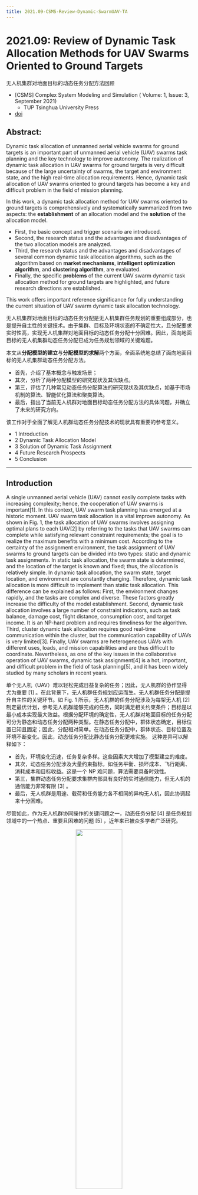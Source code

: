 ```yaml
---
title: 2021.09-CSMS-Review-Dynamic-SwarmUAV-TA
---
```


# 2021.09: Review of Dynamic Task Allocation Methods for UAV Swarms Oriented to Ground Targets

无人机集群对地面目标的动态任务分配方法回顾

-   [CSMS] Complex System Modeling and Simulation ( Volume: 1, Issue: 3, September 2021)
    -   TUP Tsinghua University Press
-   [doi](https://doi.org/10.23919/CSMS.2021.0022)

## Abstract:

Dynamic task allocation of unmanned aerial vehicle swarms for ground targets is an important part of unmanned aerial vehicle (UAV) swarms task planning and the key technology to improve autonomy. The realization of dynamic task allocation in UAV swarms for ground targets is very difficult because of the large uncertainty of swarms, the target and environment state, and the high real-time allocation requirements. Hence, dynamic task allocation of UAV swarms oriented to ground targets has become a key and difficult problem in the field of mission planning.

In this work, a dynamic task allocation method for UAV swarms oriented to ground targets is comprehensively and systematically summarized from two aspects: the **establishment** of an allocation model and the **solution** of the allocation model.

-   First, the basic concept and trigger scenario are introduced.
-   Second, the research status and the advantages and disadvantages of the two allocation models are analyzed.
-   Third, the research status and the advantages and disadvantages of several common dynamic task allocation algorithms, such as the algorithm based on **market mechanisms**, **intelligent optimization algorithm**, and **clustering algorithm**, are evaluated.
-   Finally, the specific **problems** of the current UAV swarm dynamic task allocation method for ground targets are highlighted, and future research directions are established.

This work offers important reference significance for fully understanding the current situation of UAV swarm dynamic task allocation technology.

无人机集群对地面目标的动态任务分配是无人机集群任务规划的重要组成部分，也是提升自主性的关键技术。由于集群、目标及环境状态的不确定性大，且分配要求实时性高，实现无人机集群对地面目标的动态任务分配十分困难。因此，面向地面目标的无人机集群动态任务分配已成为任务规划领域的关键难题。

本文从**分配模型的建立**与**分配模型的求解**两个方面，全面系统地总结了面向地面目标的无人机集群动态任务分配方法。

-   首先，介绍了基本概念与触发场景；
-   其次，分析了两种分配模型的研究现状及其优缺点。
-   第三，评估了几种常见动态任务分配算法的研究现状及其优缺点，如基于市场机制的算法、智能优化算法和聚类算法。
-   最后，指出了当前无人机群对地面目标动态任务分配方法的具体问题，并确立了未来的研究方向。

该工作对于全面了解无人机群动态任务分配技术的现状具有重要的参考意义。

-   1 Introduction
-   2 Dynamic Task Allocation Model
-   3 Solution of Dynamic Task Assignment
-   4 Future Research Prospects
-   5 Conclusion

---

## Introduction

A single unmanned aerial vehicle (UAV) cannot easily complete tasks with increasing complexity; hence, the cooperation of UAV swarms is important[1]. In this context, UAV swarm task planning has emerged at a historic moment. UAV swarm task allocation is a vital improve autonomy. As shown in Fig. 1, the task allocation of UAV swarms involves assigning optimal plans to each UAV[2] by referring to the tasks that UAV swarms can complete while satisfying relevant constraint requirements; the goal is to realize the maximum benefits with a minimum cost. According to the certainty of the assignment environment, the task assignment of UAV swarms to ground targets can be divided into two types: static and dynamic task assignments. In static task allocation, the swarm state is determined, and the location of the target is known and fixed; thus, the allocation is relatively simple. In dynamic task allocation, the swarm state, target location, and environment are constantly changing. Therefore, dynamic task allocation is more difficult to implement than static task allocation. This difference can be explained as follows: First, the environment changes rapidly, and the tasks are complex and diverse. These factors greatly increase the difficulty of the model establishment. Second, dynamic task allocation involves a large number of constraint indicators, such as task balance, damage cost, flight distance, consumption cost, and target income. It is an NP-hard problem and requires timeliness for the algorithm. Third, cluster dynamic task allocation requires good real-time communication within the cluster, but the communication capability of UAVs is very limited[3]. Finally, UAV swarms are heterogeneous UAVs with different uses, loads, and mission capabilities and are thus difficult to coordinate. Nevertheless, as one of the key issues in the collaborative operation of UAV swarms, dynamic task assignment[4] is a hot, important, and difficult problem in the field of task planning[5], and it has been widely studied by many scholars in recent years.

单个无人机（UAV）难以轻松完成日益复杂的任务；因此，无人机群的协作显得尤为重要 [1] 。在此背景下，无人机群任务规划应运而生。无人机群任务分配是提升自主性的关键环节。如 Fig. 1 所示，无人机群的任务分配涉及为每架无人机 [2] 制定最优计划，参考无人机群能够完成的任务，同时满足相关约束条件；目标是以最小成本实现最大效益。根据分配环境的确定性，无人机群对地面目标的任务分配可分为静态和动态任务分配两种类型。在静态任务分配中，群体状态确定，目标位置已知且固定；因此，分配相对简单。在动态任务分配中，群体状态、目标位置及环境不断变化。因此，动态任务分配比静态任务分配更难实施。 这种差异可以解释如下：

-   首先，环境变化迅速，任务复杂多样。这些因素大大增加了模型建立的难度。
-   其次，动态任务分配涉及大量约束指标，如任务平衡、损坏成本、飞行距离、消耗成本和目标收益。这是一个 NP 难问题，算法需要具备时效性。
-   第三，集群动态任务分配要求集群内部具有良好的实时通信能力，但无人机的通信能力非常有限 [3] 。
-   最后，无人机群是用途、载荷和任务能力各不相同的异构无人机，因此协调起来十分困难。

尽管如此，作为无人机群协同操作的关键问题之一，动态任务分配 [4] 是任务规划领域中的一个热点、重要且困难的问题 [5] ，近年来已被众多学者广泛研究。

<p align="center"> <img src="https://hhw-knowledge-base-bucket.oss-cn-wuhan-lr.aliyuncs.com/Researches/MRTA/2021.09-Review-Dynamic-Swarm-TA/Fig1-UAV-Swarm-TA.png" width=50%/> </p>

The main purpose of the dynamic allocation of UAV swarms for ground targets is to reasonably allocate effective task sequences to UAVs according to the current situation of the ground battlefield under various constraints, such as task type, time sequence, and UAV combat capability and payload, so as to achieve the optimal or suboptimal overall combat effectiveness. Therefore, the dynamic task allocation problem of UAV swarms oriented to ground targets is a combinatorial optimization NP problem under multiple constraints[6]. The key to solving the problem is to establish and solve the dynamic task allocation model.

无人机群对地面目标的动态分配主要目的是根据地面战场当前情况，在任务类型、时间顺序、无人机作战能力和有效载荷等多种约束条件下，合理地为无人机分配有效任务序列，以实现整体作战效果的最优或次优。因此，面向地面目标的无人机群动态任务分配问题是一个**多约束条件下的组合优化 NP 问题** [6] 。解决该问题的关键在于建立并求解动态任务分配模型。

## 2 Dynamic Task Allocation Model

-   2.1 Problem Description
-   2.2 Dynamic Task Allocation Trigger Scenario
-   2.3 Establishment of the Dynamic Task Allocation Model

### 2.1 Problem Description

The dynamic task allocation problem is a combinatorial optimization problem that needs to be solved quickly. It not only requires a satisfactory allocation scheme but also ensures rapid allocation and good stability so as to realize rapid emergency response. The dynamic task allocation problem is illustrated in Fig. 2, in which the left portion is the task execution sequence in the initial stage while the right portion is the task execution sequence after dynamic task allocation.

动态任务分配问题是一个需要快速解决的组合优化问题。它不仅要求一个令人满意的配置方案，而且要保证快速分配和良好的稳定性，从而实现快速的应急响应。动态任务分配问题如 所示 Fig. 2 ，其中左侧是初始阶段的任务执行序列，右侧是动态任务分配后的任务执行序列。

<p align="center"> <img src="https://hhw-knowledge-base-bucket.oss-cn-wuhan-lr.aliyuncs.com/Researches/MRTA/2021.09-Review-Dynamic-Swarm-TA/Fig2-Dynamic-TA.png" width=50%/> </p>

### 2.2 Dynamic Task Allocation Trigger Scenario

After the UAV swarm is preallocated, each UAV is assigned to a task that needs to be performed. $\{T_{n}, V\}$ represents the task environment at a certain moment in the task execution process, with $T_{n}$ representing the task set that is not assigned and $V = \{(V_{1}, T_{1}), (V_{2}, T_{2}), \cdots, (V_{m}, T_{m})\}$ indicating that m UAVs are performing the assigned tasks. In the latter, $T_{i}$ denotes the tasks assigned to $V_{i}(1 \leqslant i \leqslant m)$ that have not been completed.

The dynamic task allocation of the UAV swarm is driven by unexpected situations that cause the ongoing program to be unable to continue. Emergencies are the triggering conditions for dynamic task allocation. Given the uncertainty of the mission environment, UAV swarms encounter many emergencies during mission execution. These emergencies can be summarized as follows.

<p align="center"> <img src="https://hhw-knowledge-base-bucket.oss-cn-wuhan-lr.aliyuncs.com/Researches/MRTA/2021.09-Review-Dynamic-Swarm-TA/Fig3-Discovery-New-Tasks.png" width=50%/> </p>

<p align="center"> <img src="https://hhw-knowledge-base-bucket.oss-cn-wuhan-lr.aliyuncs.com/Researches/MRTA/2021.09-Review-Dynamic-Swarm-TA/Fig4-UAV-Failure.png" width=50%/> </p>

<p align="center"> <img src="https://hhw-knowledge-base-bucket.oss-cn-wuhan-lr.aliyuncs.com/Researches/MRTA/2021.09-Review-Dynamic-Swarm-TA/Fig5-Task-Update.png" width=50%/> </p>

-   Discover New Tasks
-   UAV Failure
-   Task Update

### 2.3 Establishment of the Dynamic Task Allocation Model

The common models of UAV swarm task allocation include the multiple traveling salesman problem[7], vehicle routing problem[8], mixed integer linear programming[9], generalized assignment problem[10], dynamic network flow optimization[11], and collaborative task allocation model[12]. As these classical task allocation models need to obtain all task-related information in the initial stage of task allocation, they cannot easily meet the needs of real- time dynamic task allocation in the current uncertain task environment. Therefore, scholars have comprehensively studied dynamic task allocation models and achieved certain results. From the scope of dynamic adjustment, the dynamic task allocation model of UAV swarms oriented to ground targets can be divided into global dynamic allocation models and local dynamic allocation models.

无人机集群任务分配的常见模型包括多旅行商问题 [7] 、车辆路径问题 [8] 、混合整数线性规划 [9] 、广义分配问题 [10] 、动态网络流优化 [11] 以及协同任务分配模型 [12] 。由于这些经典任务分配模型需要在任务分配的初始阶段获取所有任务相关信息，它们难以适应当前不确定任务环境下的实时动态任务分配需求。因此，学者们对动态任务分配模型进行了全面研究，并取得了一定成果。从**动态调整的范围**来看，面向地面目标的无人机集群动态任务分配模型可分为**全局动态分配模型**和**局部动态分配模型**。

#### 2.3.1 Global Dynamic Allocation Models

Global dynamic allocation is similar to the overall hierarchical task allocation before collaborative task execution. The main purpose of this method is to make the task allocation scheme tend to be **globally optimal**. However, the redistribution of unfinished tasks inevitably leads to a large amount of calculation and a long allocation time, especially when the scale of the problem to be solved is too large, the solution time may be too long, and promptness is difficult to guarantee.

-   Shima et al.[13] proposed the **cooperative multiple task assignment problem** (CMTAP) for UAVs.
-   In Ref. [14], the CMTAP was improved, and an **extended** cooperative multitask assignment model was established after considering the difference between UAV mission capabilities and dynamic task time constraints; however, the constraints of the model, such as the volume of ammunition constraints, were not fully considered.
-   In Ref. [15], a dynamic weapon target assignment (WTA) model was proposed with consideration of the multistage cooperative attack problem of two sides in the time dimension on the premise that a weapon's target values for both sides have been obtained; in addition, the dynamic cooperative attack process was simplified into a two-stage static WTA process, which effectively described the complex cooperative attack problem.
-   In Ref. [16], dynamic task allocation was transformed into multistage static task allocation, and a dynamic reconnaissance resource allocation model for multiple UAVs was constructed. The model can improve the overall efficiency of multi-UAV dynamic reconnaissance tasks and meet the needs of dynamic reconnaissance task allocation in large-scale UAV swarm operations.
-   In Ref. [17], a prior information transfer model of multiple UAVs was constructed on the basis of **agent modeling language**; the model shows the visual modeling method, reduces the decision-making time and communication load of systems, and improves the real-time attack efficiency of the formation.
-   In Ref. [18], a maximum coverage control algorithm for the stochastic orientation problem with a time window was proposed. On the basis of the traveling salesman model, the sudden time sensitive target situation and task execution time were considered to realize time sensitive task allocation.

全局动态分配类似于协作任务执行前的整体层次任务分配。该方法的主要目的是使任务分配方案趋向于全局最优。然而，未完成任务的重分配不可避免地导致大量计算和较长的分配时间，特别是在待解决问题规模过大时，求解时间可能过长，及时性难以保证。

-   Shima 等人 [13] 提出了针对无人机的**协作多任务分配问题**（CMTAP）。
-   在文献 [14] 中，对 CMTAP 进行了改进，并在考虑了无人机任务能力差异和动态任务时间约束后，建立了一个**扩展的协作多任务分配模型(eCMTAP)**；然而，该模型的约束条件，如弹药量约束，并未得到充分考虑。
-   在文献 [15] ，提出了一种考虑时间维度上双方多阶段协同攻击问题的动态武器目标分配（WTA）模型，前提是已获取武器对双方的目标价值；此外，将动态协同攻击过程简化为两阶段静态 WTA 过程，有效描述了复杂的协同攻击问题。
-   在文献 [16] 中，**将动态任务分配转化为多阶段静态任务分配**，并构建了多无人机动态侦察资源分配模型。该模型能提升多无人机动态侦察任务的整体效率，满足大规模无人机群作战中动态侦察任务分配的需求。
-   在文献 [17] 中，基于**代理建模语言**构建了多无人机先验信息传递模型；该模型展示了可视化建模方法，减少了系统的决策时间和通信负载，提高了编队的实时攻击效率。
-   在文献 [18] ，提出了一种**针对具有时间窗口的随机定向问题的最大覆盖控制算法**。在旅行商模型的基础上，考虑了突发时间敏感目标情况和任务执行时间，以实现时间敏感任务分配。

#### 2.3.2 Local Dynamic Allocation Model

To reduce the complexity of a problem to be solved, the method of local dynamic allocation focuses on the characteristics of the task at hand and the UAV, groups the task and UAV accordingly, and then solves the task allocation problem within the task regroup. It then takes the result of the minimum cost increase after the group scheme combination as the group task redistribution scheme. The purpose of this method is to derive a feasible case quickly, but the case obtained may not be optimal. Given the task resource constraints of UAV swarms, cases are grouped according to the principle of “the shortest distance and optimal time”.

-   In Ref. [19], the dynamic task allocation of multiple UAVs with unexpected new tasks was studied, and the state information description model of UAVs executing tasks was constructed.
    -   This model groups tasks and UAVs accordingly and reduces the scale of task allocation, time, and communication complexity.
-   In Ref. [20], a multibase and multi-UCAV task allocation model was constructed with consideration of task revenue, task load, and task execution time. When new tasks and platform losses occur, the local adjustment of dynamic tasks can improve the efficiency of task allocation and enhance platform stability.
-   In Ref. [21], which aimed at the cooperative dynamic task allocation problem of multiple UAVs, the optimization indexes of minimizing target strike time and alliance size were taken as the optimization indexes, and the constraints of satisfying simultaneous strike and resource requirements were taken as the constraints. The alliance building model was established, but the influence of communication constraints, such as communication distance and communication time delay, was ignored. Moreover, the coalition formation method requires further improvement.
-   Sampedro et al.[22] proposed a universal global and single-agent dynamic allocation architecture, which supports realtime online task adjustment with global planning and local adjustment strategies.
-   In Ref. [23], a task allocation model for multiple UAVs based on an interval information environment was constructed according to uncertain information, such as the revenue damage cost index, target value, and range cost index.
-   In Ref. [24], a multibase UAV grouping task allocation model was established to solve the problem of dynamic task allocation under different burst conditions; the study pointed out that the UAV grouping task allocation based on a clustering criterion can also be considered in dynamic task allocation.
-   In Ref. [25], the constraints such as communication distance and time delay were fully considered, and a local task allocation model for cases in which heterogeneous clusters found new targets was established; the results showed improved system efficiency.

为降低待解决问题的复杂性，局部动态分配方法着眼于当前任务与无人机的特性，据此对任务与无人机进行分组，进而在任务重组内解决任务分配问题。随后，该方法将组合方案后成本增加最小的结果作为组任务再分配方案。此方法旨在快速得出可行方案，但所得方案未必最优。鉴于无人机群的任务资源限制，方案依据“最短距离与最优时间”原则进行分组。

-   文献 [19] 研究了多无人机在遭遇意外新任务时的动态任务分配，构建了**无人机执行任务的状态信息描述模型**。该模型相应地**对任务与无人机进行分组**，减少了任务分配的规模、时间及通信复杂度。
-   文献 [20] 则构建了一个考虑任务收益、任务负载及任务执行时间的**多基地多无人作战飞机任务分配模型**。 当新任务和平台损失发生时，动态任务的局部调整能够提高任务分配效率并增强平台稳定性。
-   在文献 [21] 中，针对多无人机协同动态任务分配问题，以**最小化目标打击时间和联盟规模**为优化指标，并以满足同时打击和资源需求为约束条件，建立了联盟构建模型，但忽略了通信距离和通信时延等通信约束的影响。此外，联盟形成方法还需进一步改进。
-   Sampedro 等人 [22] 提出了一种**通用的全局和单智能体动态分配架构**，该架构支持通过**全局规划**和**局部调整策略**进行**实时在线任务调整**。
-   在文献 [23] 中，根据收益损害成本指数、目标价值和范围成本指数等不确定信息，构建了**基于区间信息环境的多无人机任务分配模型**。
-   在文献 [24] ，建立了多基地无人机编组任务分配模型，以解决不同突发情况下的动态任务分配问题；研究指出，基于聚类准则的无人机编组任务分配也可考虑用于动态任务分配中。
-   在文献 [25] 中，充分考虑了通信距离和时间延迟等约束条件，建立了异构集群发现新目标时的局部任务分配模型；结果表明系统效率有所提升。

## 3 Solution of Dynamic Task Assignment

The real-time, high dynamic, and NP-hard characteristics of the dynamic task allocation problem bring great challenges to the solution. Therefore, an efficient method should be identified to solve the task allocation problem. In evaluating the advantages and disadvantages of the dynamic task allocation method, the main considerations are solving speed and feasibility. At present, many techniques can be used to solve the problem of UAV swarm dynamic task allocation for ground targets, and the most common ones include the intelligent optimization algorithm, market mechanism-based algorithm, and clustering algorithm[26].

动态任务分配问题的实时性、高动态性和 NP 难特性给解决方案带来了巨大挑战。因此，需要找到一种高效的方法来解决任务分配问题。在评估动态任务分配方法的优缺点时，主要考虑的是求解速度和可行性。目前，许多技术可用于解决无人机群对地面目标的动态任务分配问题，最常见的方法包括智能优化算法、基于市场机制的算法和聚类算法 [26] 。

### 3.1 Algorithm Based on Market Mechanisms

The algorithm based on market mechanisms is one of the most popular methods to solve the problem of dynamic task allocation. In this method, each UAV can be responsible for multiple tasks at the same time, and each UAV in the swarm does not need to know its capabilities in advance and can thus achieve rapid task allocation in a dynamic uncertain environment. However, the UAV swarm adopts an explicit communication mode, which is highly dependent on communication status. When the scale of the UAV swarm is large, system communication obviously affects the efficiency of task allocation. As the distribution result is related to the internal mechanism of the algorithm, the quality of the solution is difficult to guarantee and evaluate. The common methods based on market mechanisms mainly include the auction algorithm[27], [28] and contract net protocol (CNP)[29].

基于市场机制的算法是解决动态任务分配问题最流行的方法之一。在这种方法中，每架无人机可以同时负责多个任务，且群中的每架无人机无需预先了解其能力，从而能在动态不确定环境中实现快速任务分配。然而，无人机群采用显式通信模式，高度依赖通信状态。当无人机群规模较大时，系统通信明显影响任务分配效率。由于分配结果与算法的内部机制相关，解决方案的质量难以保证和评估。基于市场机制的常见方法主要包括拍卖算法 [27], [28] 和合同网协议(CNP) [29] 。

#### 3.1.1 Auction Algorithm

The auction algorithm is an important algorithm for solving the task allocation problem in a dynamic environment[27]. An auction consists of a UAV, mission, revenue function, and cost. The main idea of the algorithm is to imitate the specific auction process and assign a task to a UAV by bidding. The UAV with the highest bidding gets the task. The auction algorithm has the advantages of clear rules and easy operation. As UAV bidding must be delivered to the auctioneer in some way, information delay may occur, and the task allocation results may not be optimal if the operations are not in the same network. Aiming at the shortcomings of the auction algorithm, scholars have made considerable improvements, which have been successfully applied to the task allocation problem of UAVs, robots, and other agents[30]–​[33]. In Ref. [34], which aimed at the real-time allocation of dynamic tasks, a new algorithm for calculating the competitive values of UAVs was proposed; the proposed algorithm can reduce the messages transmitted between UAVs. An agent-based allocation mechanism rooted in the auction process (including a design for three types of agents and the cooperation mechanism among different agents) and a new agent-based real-time task allocation algorithm were proposed to solve the real-time allocation of dynamic tasks. In Ref. [35], the distributed cooperative auction algorithm based on multiple agents was used to study the task reallocation problem, and task reallocation for cases involving new targets was simulated; the results were found to be satisfactory. The reallocation was only performed within a formation. However, no research has explored the reallocation between formations and the reallocation of a single UAV. In addition, the evaluation of tasks and action plans in single-machine task allocation and task allocation with consideration of uncertain factors require further study. Reference [36] improved the distributed auction mechanism and designed the decentralized layered auction algorithm. Each UCAV participating in an attack was called the main layer, and each UCAV carrying a missile was called the sublayer. Before bidding, each UCAV generated the overall bidding sequence. The UCAVs then proceeded to bid. Each missile corresponding to a UCAV was regarded as a separate agent, and a bidding queue was established. Each agent auctioned in turn and constructed all possible target attack schemes. Each agent selected its own “optimal” scheme. A round of bidding was completed until all UCAVs were allocated. In Ref. [37], a sequential auction mechanism based on supervision was proposed to deal with two types of unexpected situations: new UAV and damaged UAV. The auction efficiency function and the process of sequential auction redistribution algorithm were analyzed and designed. The results addressed the defects of the original algorithm, including its failure to realize task migration in the absence of an auctioneer and auction multiple tasks simultaneously.

拍卖算法是解决动态环境下任务分配问题的重要算法 [27] 。拍卖由无人机、任务、收益函数和成本组成。该算法的主要思想是模仿特定的拍卖过程，通过竞价将任务分配给无人机。出价最高的无人机获得任务。拍卖算法具有规则清晰、操作简便的优点。由于无人机竞价必须以某种方式传递给拍卖者，可能会出现信息延迟，如果操作不在同一网络中，任务分配结果可能不是最优的。针对拍卖算法的不足，学者们进行了大量改进，并成功应用于无人机、机器人等智能体的任务分配问题 [30]–​[33] 。

-   在文献 [34] 中，针对动态任务的实时分配，提出了一种**新的无人机竞争值计算算法**；该算法可以减少无人机之间传输的消息。 为解决动态任务的实时分配问题，提出了一种基于拍卖过程的代理分配机制（包括三种代理的设计及不同代理间的协作机制）和一种新的基于代理的实时任务分配算法。
-   在文献 [35] 中，采用**基于多代理的分布式协作拍卖算法**研究了任务重分配问题，并对涉及新目标情况下的任务重分配进行了仿真；结果令人满意。然而，重分配仅在编队内部进行。目前尚无研究探讨编队间的重分配及单架无人机的重分配问题。此外，单机任务分配及考虑不确定因素的任务分配中任务与行动计划的评估仍需进一步研究。
-   文献 [36] 改进了**分布式拍卖机制**，设计了**去中心化的分层拍卖算法**。
    -   参与攻击的每架 UCAV 被称为主层，携带导弹的每架 UCAV 被称为子层。
    -   在投标前，每架 UCAV 生成整体投标序列。 随后，UCAVs 开始进行投标。
    -   每枚与 UCAV 对应的导弹被视为一个独立的代理，并建立了一个投标队列。
    -   每个代理依次进行拍卖，并构建所有可能的目标攻击方案。
    -   每个代理选择其“最优”方案。一轮投标完成后，直到所有 UCAV 都被分配完毕。
-   在文献 [37] 中，提出了一种**基于监督的顺序拍卖机制**，以应对两种意外情况：新无人机和受损无人机。分析并设计了拍卖效率函数和顺序拍卖再分配算法的过程。结果解决了原算法的缺陷，包括在没有拍卖者的情况下无法实现任务迁移以及同时拍卖多个任务的问题。

#### 3.1.2 Contract Net Protocol

The CNP is a negotiation-oriented task allocation method[38], which adopts the mechanism of “tendering–bidding–winning–signing”; it is widely used in studies aiming to solve military problems[39]–​[43]. In the dynamic allocation of UAV swarms, when a UAV cannot deal with a current task or meets a new task, it releases bidding information; other UAVs bid, negotiate, and compete with one another to realize the dynamic allocation and adjustment of tasks. When solving the dynamic task allocation problem, the algorithm exhibits good fault tolerance and strong expansibility, and it can quickly adjust the allocation scheme. However, given the limited grasp of battlefield information of decision-makers, the quality of solutions is difficult to guarantee. In Ref. [44], a new optimal task allocation method with improved CNP was proposed on the basis of the multiagent system (MAS) and CNP; the proposed method realizes dynamic task allocation according to environment changes and improves the cooperation ability and efficiency between UAVs. Reference [45] proposed a multi-UCAV distributed task allocation method on the basis of an extended contract network. Considering that the traditional contract network easily falls into local optimization, the study extended the types of contract networks. Four contract types were comprehensively adopted: sales contract, exchange contract, replacement contract, and cluster contract. In view of the low negotiation efficiency of the traditional contract network, the transaction mechanism of contract networks was extended to support multiple transactions in one auction. This method reduces the communication time of UCAVs in the negotiation process, improves the negotiation efficiency of contract networks, and provides ideas for dynamic solutions. In Ref. [46], which aimed to address the low efficiency of the task assignment algorithm of traditional contract networks in a dynamic environment, the task allocation method in a traditional contract network was improved by introducing the indicators of task trust and load balance, which can increase system revenue and reduce the time required to complete tasks in an MAS. However, the study assumed that the decomposed task could be completed by a single agent independently. In an actual system, some cases cannot be completed by a single agent alone, and the actual task situation can be increasingly complex. In Ref. [47], the problem of cooperative search and simultaneous attack of reconnaissance/attack UAV groups against multiple targets was studied. With consideration of the track cost and UAV resource constraints, a task allocation algorithm for maximum system efficiency in a real-time environment was proposed on the basis of the CNP. A contract net algorithm based on concurrency was proposed in Ref. [48]. The algorithm auctions multiple tasks simultaneously and selects high-quality bidders. This algorithm deals with all types of emergencies in task execution quickly and effectively, improves negotiation efficiency, reduces communication loads, and effectively meets the needs of dynamic task allocation. In Ref. [49], which considered static and dynamic obstacles, the contract net algorithm was used to reallocate a task after a UAV crash; the proposed algorithm can efficiently complete the task reallocation of multiple heterogeneous UAVs with minimum total cost. In Ref. [50], which aimed at the problems of low resource utilization and low efficiency of task allocation in traditional contract net algorithms, a task allocation method for multiple UAVs based on an improved contract net algorithm was proposed. The method adds time and cooperation conditions to the task information in the contract and sends the task to the UAV in the form of broadcast. UAVs bid with time, cooperation, and flight distance as constraints. The task manager selects the optimal allocation method by collecting and comparing the bids of UAVs so as to realize the task allocation for multi-UAV cooperation. This method solves the problem of unreasonable task allocation and improves the efficiency of task allocation and execution.

CNP 是一种面向协商的任务分配方法 [38] ，采用“招标-投标-中标-签约”机制；它广泛应用于旨在解决军事问题的研究中 [39]–​[43] 。在无人机群的动态分配中，当无人机无法处理当前任务或遇到新任务时，它会发布投标信息；其他无人机进行投标、协商和竞争，以实现任务的动态分配和调整。在解决动态任务分配问题时，该算法表现出良好的容错性和强大的扩展性，并能快速调整分配方案。然而，鉴于决策者对战场信息的掌握有限，解决方案的质量难以保证。

-   在文献 [44] 中，基于多智能体系统（MAS）和 CNP，提出了一种改进 CNP 的新型最优任务分配方法；
    -   该方法根据环境变化实现动态任务分配，并提高了无人机之间的协作能力和效率。
-   文献 [45] 提出了一种**基于扩展合同网络**的多 UCAV 分布式任务分配方法。
    -   鉴于传统合同网络易陷入局部优化，研究扩展了合同网络的类型，全面采用了四种合同类型：**销售合同、交换合同、替换合同和集群合同**。
    -   针对传统合同网络协商效率低下的问题，扩展了合同网络的交易机制，以支持**在一次拍卖中进行多笔交易**。
    -   该方法减少了 UCAV 在协商过程中的通信时间，提高了合同网络的协商效率，并为动态解决方案提供了思路。
-   在文献 [46] 中，旨在解决传**统合同网络任务分配算法在动态环境中效率低下**的问题，通过引入**任务信任**和**负载均衡指标**改进了传统合同网络中的任务分配方法，这能够增加系统收益并减少 MAS 中完成任务所需的时间。
    -   然而，该研究假设分解后的任务可由单个代理独立完成。 在实际系统中，某些任务无法由单一代理单独完成，且实际任务情境可能日益复杂。
-   文献 [47] 研究了侦察/攻击无人机群对多目标的协同搜索与同时攻击问题。考虑到航迹成本与无人机资源限制，基于合同网协议（CNP），提出了一种实时环境下最大化系统效率的任务分配算法。
-   文献 [48] 提出了一种**基于并发的合同网算法**，该算法同时拍卖多个任务并选择高质量投标者，能快速有效地处理任务执行中的各类突发事件，提高协商效率，减少通信负载，有效满足动态任务分配的需求。
-   文献 [49] 在考虑静态与动态障碍物的情况下，利用合同网算法在无人机坠毁后重新分配任务；所提算法能够以最小总成本高效完成多异构无人机的任务重分配。 针对传统合同网算法中资源利用率低和任务分配效率低的问题，提出了一种基于改进合同网算法的多无人机任务分配方法。该方法在合同中的任务信息中增加了时间和协作条件，并以广播形式将任务发送给无人机。无人机以时间、协作和飞行距离为约束进行投标。任务管理器通过收集和比较无人机的投标来选择最优分配方式，从而实现多无人机协作的任务分配。该方法解决了任务分配不合理的问题，提高了任务分配和执行的效率。

### 3.2 Intelligent Optimization Algorithm

The intelligent optimization algorithm is a type of random search method inspired by natural phenomena or social behavior[51], [52]. This algorithm has strong generality, good robustness, and fast solving speed. Therefore, it is widely used to solve the dynamic task allocation of UAV swarms. In particular, evolutionary computation and swarm intelligence algorithms are applicable to large-scale and nonlinear problems.

智能优化算法是一种受自然现象或社会行为启发的随机搜索方法 [51], [52] 。该算法具有通用性强、鲁棒性好、求解速度快等特点，因此被广泛应用于无人机群动态任务分配的求解中。特别是进化计算和群体智能算法，适用于大规模和非线性问题。

#### 3.2.1 Evolutionary Computation

Evolutionary computation is aimed at searching for optimal solutions by simulating the biological evolution process proposed by Darwin. In the task allocation stage, different behaviors are used to perform the dynamic allocation of different tasks on the basis of evolutionary computation so as to optimize the overall allocation. The representative algorithm of evolutionary computation is the genetic algorithm (GA), which is widely used in UAV task allocation[53], [54]. However, as the number of iterations required to produce the chromosomes satisfying specific conditions increases, the optimization time increases exponentially with the increase of the scale; hence, achieving large-scale dynamic task allocation is difficult. In Ref. [55], multiobjective optimization and evolutionary computation were combined to achieve time-sensitive target assignment. However, in the process of multiple operations, the search space was not fully explored, thereby leading to the premature convergence of the evolutionary process and the failure to find the best solution. In Ref. [56], a dynamic programming model for a single task type with a small feasible solution scale was studied on the basis of the GA. Through preassignment, target redistribution was performed when the strike was unsuccessful or when new targets appeared. However, the algorithm is limited to the same numbers of UAVs and targets, and it is not suitable for complex assignment problems. In Ref. [57], under the background of the heterogeneous multi-UAV cooperative execution of the suppression of energy air defenses, a distributed GA was used to solve the problem of multi-UAV agent cooperative task allocation. The core of the proposed algorithm is the parallel processing of the basic GA. Multiple basic GAs are dispersed to each UAV. Its fitness function and selection process are consistent with the basic GA. The proposed algorithm shows good applicability in complex task scenarios and is easily understood. In Ref. [58], a GA based on matrix coding was proposed to solve the timing problem of task allocation; the proposed method has good task allocation efficiency, but the time interval between tasks was not considered in the model.

**进化计算**旨在通过模拟达尔文提出的生物进化过程来搜索最优解。在任务分配阶段，基于进化计算采用不同行为执行不同任务的动态分配，以优化整体分配。进化计算的代表性算法是遗传算法（GA），该算法在无人机任务分配中得到了广泛应用 [53], [54] 。然而，随着满足特定条件的染色体所需迭代次数的增加，优化时间随规模增大呈指数增长；因此，实现大规模动态任务分配较为困难。

-   在文献 [55] 中，多目标优化与进化计算相结合，实现了**时间敏感的目标分配**。然而，在多次操作过程中，搜索空间未能充分探索，导致进化过程**过早收敛**，未能找到最佳解。
-   在文献 [56] 中，基于遗传算法（GA）研究了一种适用于单一任务类型且可行解规模较小的动态规划模型。通过预分配，在打击失败或出现新目标时进行目标重新分配。然而，该算法仅限于无人机与目标数量相同的情况，不适用于复杂的分配问题。
-   在 [57] 中，以异构多无人机协同执行压制能源防空任务为背景，采用**分布式遗传算法**解决了多无人机代理协同任务分配问题。该算法的核心在于**对基本遗传算法的并行处理**，多个基本遗传算法被分散到每架无人机上，其适应度函数和选择过程与基本遗传算法一致。所提出的算法在复杂任务场景中表现出良好的适用性，且易于理解。
-   在 [58] 中，提出了一种基于**矩阵编码的遗传算法**来解决任务分配的时间安排问题；该方法具有良好的任务分配效率，但模型中未考虑任务间的时间间隔。

#### 3.2.2 Swarm Intelligence Algorithm

Inspired by the behavior of biological groups in nature, the swarm intelligence algorithm refers to the formation of multiple individuals representing candidate solutions that form a group and achieve the purpose of optimization through information interaction between part of all. The use of iterative optimization based on the swarm intelligence algorithm to determine the best scheme of dynamic task allocation takes a long time and involves a single task type. Hence, the algorithm is usually used in the distribution process with little change in environmental information. The commonly used swarm intelligence algorithms mainly include ant colony optimization[59] and particle swarm optimization (PSO)[60]. Reference [61] proposed a real-time dynamic algorithm on the basis of chaotic PSO by adding chaos initialization and anytime response capability to the basic PSO algorithm to solve the dynamic target allocation problem in the process of a missile cooperative attack. The algorithm exhibits real-time dynamic characteristics, including the capability of handling unexpected targets and responding to the current battlefield state at any time. However, the convergence speed of the algorithm is slow, the complexity and fuzziness of the battlefield environment are high, and the real-time requirements are difficult to realize; hence, the algorithm often performs poorly. In Ref. [62], the dynamic task allocation problem in swarm air combat was decomposed into a game problem between single UAVs by using dynamic game theory, and the predator–prey PSO algorithm was proposed to solve the problem. However, this method is only suitable for small-scale swarm operations, and it cannot easily deal with the problem of large-scale swarm confrontation. Combining the advantages and disadvantages of PSO and the bacterial foraging algorithm, a hybrid bacterial foraging algorithm was proposed in Ref. [63] to solve the dynamic task allocation problem of multiple UCAVs. To ensure the quality of the solution and meet real-time requirements, Ref. [64] explored a real-time task allocation method based on a centralized algorithm, used PSO to solve specific task allocation problems, designed a particle 0-1 coding method and a correction method for nonstandard particles, and achieved good results. However, the study only considered the case in which the target is static and thus suffers some limitations. Reference [65] proposed a hybrid genetic ant colony algorithm on the basis of the rapid iteration of the GA, the positive feedback information of the ant colony algorithm, and the distributed solution; then, the dynamic task allocation of the agent was optimized. The algorithm has the advantages of fast search speed, strong global optimization ability, effectiveness in dynamic task allocation, and good performance in terms of timeliness and accuracy.

受自然界生物群体行为的启发，群体智能算法指的是**由代表候选解的多个个体形成群体，并通过部分或全部个体间的信息交互实现优化目的**。基于群体智能算法进行迭代优化以确定动态任务分配的最佳方案耗时较长且任务类型单一，因此该算法通常用于环境信息变化较小的分配过程。常用的群体智能算法主要包括蚁群优化 [59] 和粒子群优化(PSO) [60] 。

-   参考文献 [61] 在混沌 PSO 的基础上，通过向基本 PSO 算法添加混沌初始化和随时响应能力，提出了一种实时动态算法，用于解决导弹协同攻击过程中的动态目标分配问题。该算法展现出实时动态特性，包括处理意外目标和随时响应当前战场状态的能力。 然而，该算法的收敛速度较慢，战场环境的复杂性和模糊性较高，实时性要求难以实现；因此，该算法往往表现不佳。
-   在文献 [62] 中，通过运用**动态博弈理论**将群体空战中的动态任务分配问题分解为**单无人机间的博弈问题**，并提出了**捕食者-猎物粒子群优化算法**来解决此问题。然而，该方法仅适用于小规模群体作战，难以应对大规模群体对抗问题。
-   结合粒子群优化算法与细菌觅食算法的优缺点，文献 [63] 提出了一种**混合细菌觅食算法**，用于解决多无人作战飞行器的动态任务分配问题。
-   为确保解的质量并满足实时性要求，文献 [64] 探索了一种基于集中式算法的实时任务分配方法，采用粒子群优化算法解决具体任务分配问题，设计了粒子 0-1 编码方法及非标准粒子的校正方法，取得了良好效果。 然而，该研究仅考虑了目标静止的情况，因此存在一些局限性。
-   参考文献 [65] 提出了一种**基于遗传算法快速迭代、蚁群算法正反馈信息及分布式求解的混合遗传蚁群算法**，进而优化了代理的动态任务分配。该算法具有搜索速度快、全局优化能力强、动态任务分配有效以及在时效性和准确性方面表现良好的优势。

### 3.3 Clustering Algorithm

The clustering algorithm is a target task classification method that takes a task as a cluster to cluster, reveals the correlation and difference between tasks, and achieves task allocation by meeting the consistency of the number of task clusters and UAVs. Distance clustering is usually used in UAV task allocation. The k-means algorithm[66] and its related improved algorithm are commonly used in clustering algorithms, and they have been widely adopted in UAV assignments. The clustering algorithm is fast, but it is only suitable for scenes with similar tasks. Hence, it is difficult to extend to general situations. Shi et al.[67] proposed a multi-UAV dynamic task allocation method on the basis of iterative self-organizing data analysis constraint clustering. By setting threshold parameters and dynamically merging or splitting classes, the method can adaptively calculate the set K value and finally obtain a task scheme that meets dynamic requirements, which can promote the dynamic task allocation of UAV swarms. In Ref. [68], an improved k-means clustering algorithm was proposed for the k-initial value problem and was used to cluster and group the “UAV task” set; then, the task reassignment of multiple UAVs was performed by separating and combining the PSO algorithm within the group. This dynamic task allocation strategy based on grouping can obtain high revenues with a minimal time cost, but it is difficult to be used to obtain optimal solutions at the expense of overall interests.

**聚类算法**是一种**将任务作为聚类对象**的目标任务分类方法，**通过揭示任务间的关联与差异，并确保任务簇数量与无人机数量的一致性来实现任务分配**。在无人机任务分配中，通常采用距离聚类方法。k-means 算法 [66] 及其相关改进算法是聚类算法中的常用方法，并已在无人机任务分配中得到广泛应用。聚类算法虽快速，但仅适用于任务相似的场景，因此难以推广至一般情况。

-   Shi 等人 [67] 基于迭代自组织数据分析约束聚类提出了一种多无人机动态任务分配方法。
    -   该方法通过设定阈值参数并动态合并或分裂类簇，能够自适应计算集合 K 值，最终获得满足动态需求的任务方案，从而促进无人机群的动态任务分配。
-   参考文献中， [68] ，针对 k 初始值问题提出了一种改进的 k-means 聚类算法，并用于“无人机任务”集的聚类分组
    -   ；随后，通过在组内分离与结合 PSO 算法，实现了多无人机的任务重分配。这种基于分组的动态任务分配策略能以最小时间成本获得高收益，但难以在牺牲整体利益的情况下获得最优解。

### 3.4 Other Algorithms

In addition to the aforementioned algorithms, other algorithms have been applied to solve the dynamic allocation of UAV swarms. Reference [69] proposed a time-sensitive task dynamic allocation algorithm. According to the time window change of time-sensitive targets and the performance differences of UAVs, the algorithm realizes the dynamic allocation of time-sensitive targets and improves the overall effectiveness of the UAV formation attacking multiple time-sensitive targets in a battlefield environment; however, it does not consider the adverse effects of communication delays in the cooperative process. Reference [70] proposed a feasible robust algorithm, which extracts UAV mission-related state parameters into multidimensional eigenvectors, constructs the state parameter matrices of all UAVs within the control unit, calculates the cosine value of the eigenvector direction, and uses the right singular value matrix after the matrix decomposition to sort emergency tasks under dynamic conditions and thereby realize the priority allocation of urgent tasks. The algorithm is simple, time-consuming, and capable of meeting the requirements of reliability and rapidity of combat problem solving; however, the classification results are slightly rough. In Ref. [71], a human intervention dynamic task allocation mechanism was proposed; in this mechanism, the dynamic task allocation of UAV swarms is realized by the manual adjustment of the commander. However, this method is time-consuming, and it cannot ensure the stability and reliability of man–machine communication. In Ref. [72], which aimed at the dynamic nature of new tasks in a task space, three dynamic allocation strategies were proposed on the basis of the consensus-based coalition algorithm (CBCA) for new tasks in a task space. The FR-CBCA strategy has the best result with the longest time, the NR-CBCA strategy has the best real-time performance but the lowest dynamic allocation revenue value, and the PR-CBCA strategy has high-quality planning results and timely response to unexpected new tasks. Tamura et al.[73] proposed a dynamic task allocation method on the basis of multiround negotiation and body expansion behavior. This method improves the efficiency of task execution and reduces the computing time and communication load. In Ref. [74], a variable structure discrete dynamic Bayesian network reasoning algorithm was proposed to study the task assignment problem of UAVs in an uncertain environment. Reference [75] obtained the acceptability level index, central weight vector, and self-confidence factor of different targets to be allocated through random multiattribute acceptability analysis, which provides a reliable basis for target allocation. This method takes full account of the uncertainty of information, the calculation method is simple, and the analysis results are intuitive and concise. In Ref. [76], reinforcement learning was applied to the task allocation of UAVs, and a networking scheme based on an expansion strategy was designed. On the basis of this scheme, UAVs can improve allocation through autonomous learning. In the study, experiments were conducted on UAV swarms to obtain satisfactory optimization results.

除了上述算法外，其他算法也被应用于解决无人机群的动态分配问题。

-   参考文献 [69] 提出了一种时间敏感任务动态分配算法。该算法根据时间敏感目标的时间窗口变化和无人机性能差异，实现了时间敏感目标的动态分配，并提高了无人机编队在战场环境中攻击多个时间敏感目标的整体效能；然而，它并未考虑协作过程中通信延迟的不利影响。
-   参考文献 [70] 提出了一种可行的鲁棒算法，该算法将无人机任务相关的状态参数提取为多维特征向量，构建控制单元内所有无人机的状态参数矩阵，计算特征向量方向的余弦值，并利用矩阵分解后的右奇异值矩阵对动态条件下的紧急任务进行排序，从而实现紧急任务的优先分配。 该算法简单、耗时，能够满足作战问题求解的可靠性和快速性要求；然而，分类结果略显粗糙。
-   在文献 [71] 中，提出了一种人工干预的动态任务分配机制；在该机制中，无人机群的动态任务分配通过指挥员的手动调整实现。然而，这种方法耗时，且无法确保人机通信的稳定性和可靠性。在文献 [72] 中，针对任务空间中新任务的动态特性，基于共识联盟算法（CBCA）提出了三种动态分配策略。FR-CBCA 策略效果最佳但耗时最长，NR-CBCA 策略实时性最佳但动态分配收益值最低，PR-CBCA 策略规划质量高且能及时响应意外新任务。
-   Tamura 等人 [73] 提出了一种基于多轮协商和群体扩展行为的动态任务分配方法。 该方法提高了任务执行的效率，减少了计算时间和通信负载。在文献 [74] 中，提出了一种可变结构离散动态贝叶斯网络推理算法，用于研究无人机在不确定环境下的任务分配问题。
-   文献 [75] 通过随机多属性可接受性分析，获得了不同待分配目标的可接受性水平指标、中心权重向量和自信因子，为目标分配提供了可靠依据。该方法充分考虑了信息的不确定性，计算方法简单，分析结果直观简洁。
-   在文献 [76] 中，将强化学习应用于无人机的任务分配，并设计了一种基于扩展策略的组网方案。基于该方案，无人机能够通过自主学习改进分配。研究中，对无人机群进行了实验，获得了令人满意的优化结果。

In sum, the dynamic task allocation of UAV swarms for ground targets involves UAV swarms that are in the process of executing early assigned tasks. In cases of emergencies, such as UAV failure and mission cancellation, the task planning results need to be dynamically adjusted to adapt to the changes in the environment. Thus, the dynamic task allocation algorithm requires high real-time performance. Combined with the relevant research at home and abroad, this work finds that the current solution algorithms mostly adopt methods based on market mechanisms, intelligent optimization algorithms, and clustering algorithms. These methods have strong dynamics, fast solution speed, and the capability of meeting the needs of dynamic task allocation. For specific allocation problems, scholars have made significant improvements to enhance existing algorithms' convergence speed, timeliness of allocation, and allocation efficiency. Nevertheless, the scale and precision of solutions still have room for improvement. Table 1 shows the comparison results of common dynamic task allocation algorithms.

总之，针对地面目标的无人机群动态任务分配涉及正在执行早期分配任务的无人机群。在紧急情况下，如无人机故障和任务取消，需要动态调整任务规划结果以适应环境变化。因此，动态任务分配算法要求具有较高的实时性。结合国内外相关研究，本工作发现当前的解决方案算法大多采用基于市场机制、智能优化算法和聚类算法的方法。这些方法具有强大的动态性、快速的求解速度，并能满足动态任务分配的需求。针对具体的分配问题，学者们已对现有算法进行了显著改进，以提高其收敛速度、分配的及时性和分配效率。然而，解决方案的规模和精度仍有提升空间。 Table 1 展示了常见动态任务分配算法的比较结果。

## 4 Future Research Prospects

### 4.1 Existing Problems

Although a large number of studies on the dynamic task allocation method of UAV swarms oriented to ground targets have contributed to the establishment and solution of problem models, several problems remain.

尽管大量关于面向地面目标的无人机群动态任务分配方法的研究促进了问题模型的建立与求解，但仍存在若干问题。

First, the **constraints are oversimplified**. Most existing research regards the UAV dynamic task allocation model as too ideal and easy to solve, and the results greatly deviate from actual tasks. Hence, existing methods cannot meet actual requirements. This problem is mainly manifested in the following aspects: First, the existing UAV swarm task allocation model assumes that the space is two-dimensional and that the target is static. Such assumption is a simplification of actual application scenarios and thus leads to the low fault tolerance and poor adaptability of the model. Second, most current research does not start from the perspective of task allocation complexity and only establishes general task models for task allocation problems of different scales. This approach results in low efficiency and poor real-time performance when these models solve large-scale task allocation problems. Third, the flight performance, flight distance, flight speed, UAV damage degree, and other attributes of UAVs in UAV swarms are not fully considered, thus leading to the poor coordination of UAV swarms in the mission phase.

首先，**约束条件过于简化**。现有研究大多将无人机动态任务分配模型视为过于理想且易于求解，导致结果与实际任务存在较大偏差。因此，现有方法无法满足实际需求。这一问题主要体现在以下几个方面：

-   第一，现有无人机集群任务分配模型假设空间为二维且目标静止。这种假设是对实际应用场景的简化，导致模型的容错性低、适应性差。
-   第二，当前大多数研究并未从任务分配复杂性的角度出发，仅为不同规模的任务分配问题建立通用任务模型。这种方法在解决大规模任务分配问题时效率低下且实时性差。
-   第三，未充分考虑无人机集群中无人机的飞行性能、飞行距离、飞行速度、无人机损伤程度等属性，导致无人机集群在任务阶段的协调性差。

Second, the **construction of the swarm structure is too simple**. The dynamic task allocation problem is a multiformation task allocation problem in complex and uncertain environments. At present, most UAV swarm systems have a small number and a single type of aircraft. The design of the architecture and the task allocation method do not greatly consider the reconfigurability between UAVs in the system. With the uncertainty of the modern battlefield environment, the scale of UAV swarms expands, and the autonomous decision-making ability of UAV formation is slightly insufficient.

其次，**集群结构的构建过于简单**。动态任务分配问题是在复杂且不确定环境中的多编队任务分配问题。目前，大多数无人机集群系统飞机**数量少**、**类型单一**，架构设计和任务分配方法并未充分考虑系统中无人机之间的可重构性。随着现代战场环境的不确定性增加，无人机集群规模扩大，无人机编队的**自主决策能力略显不足**。

Finally, **solution algorithms cannot easily meet real-time allocation requirements**. In dynamic task allocation, the analysis and judgment of UAV damage, new targets, task updates, and other emergencies should be completed within the limited operation time, and scientific decision-making should be made to obtain a satisfactory solution. For the dynamic adjustment of large-scale UAV swarms, the solution space increases, the allocation solution set increases exponentially, and the effectiveness of the algorithms decreases significantly. Hence, real-time and accurate allocation is difficult to achieve.

最后，**求解算法难以满足实时分配需求**。在动态任务分配中，对无人机损毁、新目标出现、任务更新等突发情况的分析判断需在有限的操作时间内完成，并做出科学决策以获得满意的解决方案。对于大规模无人机群的动态调整，解空间增大，分配解集呈指数级增长，算法有效性显著下降，因此难以实现实时准确的分配。

### 4.2 Future Research Direction

In view of the current problems and actual task requirements, future research can focus on the following three aspects.

Table 1 Comparison of common dynamic task allocation algorithms.

| Algorithm            | Dynamism | Robustness | Fault tolerance | Accuracy | Applicable scale | Speed |
| -------------------- | -------- | ---------- | --------------- | -------- | ---------------- | ----- |
| Auction algorithm    | St       | St         | St              | M        | L                | F     |
| CNP                  | St       | St         | St              | M        | M                | F     |
| GA                   | St       | St         | St              | M        | M                | F     |
| PSO                  | St       | M          | M               | M        | L                | F     |
| ACO                  | St       | St         | P               | M        | M                | F     |
| Clustering algorithm | St       | P          | M               | P        | M                | F     |

Note: St: strong; M: moderate; P: poor; L: large; F: fast.

### 4.2.1 Enhance the Practicability of the Model

First, the performance of dynamic task allocation algorithms is closely related to their models. Only by establishing a problem model that matches the algorithm can the performance of the algorithm be fully displayed.

Second, constraints should be comprehensively considered, and a realistic model must be established to enhance the feasibility of allocation results. Therefore, in future research, the task allocation model should be continuously optimized to match actual conditions.

首先，动态任务分配算法的性能与其模型密切相关。只有建立与算法相匹配的问题模型，才能充分展现算法的性能。

其次，应全面考虑约束条件，建立符合实际的模型，以增强分配结果的可行性。因此，在未来的研究中，应不断优化任务分配模型，使其与实际条件相匹配。

#### 4.2.2 Improve the Performance of the Algorithm

The expansion of the UAV swarm scale, the diversification of tasks, and the high dynamic environment inevitably lead to the growth of the task allocation solution set. However, current algorithms still suffer from limitations. Hence, future research should seek to improve the performance of these algorithms and equip UAV swarm systems with the capabilities of autonomous computing and independent decision-making so that they are able to meet task requirements.

无人机群规模的扩大、任务的多样化以及高动态环境不可避免地导致任务分配解决方案集的增长。然而，现有算法仍存在局限性。因此，未来的研究应致力于提升这些算法的性能，并赋予无人机群系统自主计算与独立决策的能力，以满足任务需求。

#### 4.2.3 Explore a Completely Dynamic Task Allocation Strategy

The current dynamic task allocation is mainly based on the idea of obtaining a portion of the target information in advance. During emergencies, the task preallocation scheme can be adjusted quickly. However, obtaining information in advance is difficult. Hence, a fully dynamic task allocation strategy should be explored in future research.

当前动态任务分配主要基于预先获取部分目标信息的思路。在紧急情况下，任务预分配方案可以快速调整。然而，预先获取信息较为困难。因此，未来的研究应探索一种完全动态的任务分配策略。

## 5 Conclusion

In this work, the dynamic task allocation method of UAV swarms for ground targets is summarized from the aspects of model establishment and solution method. First, the basic concept and trigger scenario of UAV swarm dynamic task allocation are introduced. Second, from the perspective of the dynamic adjustment range of allocation models, they are divided into global and local dynamic allocation models. The research status and the advantages and disadvantages of these allocation models are analyzed accordingly. Then, the research status and the advantages and disadvantages of the market mechanism based algorithms, intelligent optimization algorithms, and clustering algorithms are analyzed. Finally, the existing problems and development prospects of UAV swarm dynamic task allocation for ground targets are summarized and analyzed. Therefore, this work provides a good reference for future scholars to conduct related research.

本文从模型建立与求解方法两方面，对面向地面目标的无人机集群动态任务分配方法进行了综述。首先，介绍了无人机集群动态任务分配的基本概念及触发场景；其次，从分配模型动态调整范围的角度，将其划分为全局与局部动态分配模型，并相应分析了这些分配模型的研究现状及优缺点；接着，分析了基于市场机制的算法、智能优化算法及聚类算法的研究现状及优缺点；最后，总结并分析了面向地面目标的无人机集群动态任务分配存在的问题及发展前景。因此，本文为未来学者开展相关研究提供了良好的参考。
